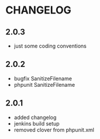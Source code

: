 # CHANGELOG

## 2.0.3

- just some coding conventions

## 2.0.2

- bugfix SanitizeFilename
- phpunit SanitizeFilename

## 2.0.1

- added changelog
- jenkins build setup
- removed clover from phpunit.xml